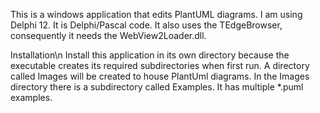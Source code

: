 This is a windows application that edits PlantUML diagrams.  I am using Delphi 12.  It is Delphi/Pascal code.  It also uses the TEdgeBrowser, consequently it needs the WebView2Loader.dll.

Installation\n
Install this application in its own directory because the executable creates its required subdirectories when first run.
A directory called Images will be created to house PlantUml diagrams.  In the Images directory there is a subdirectory called Examples.  It has multiple *.puml examples.
